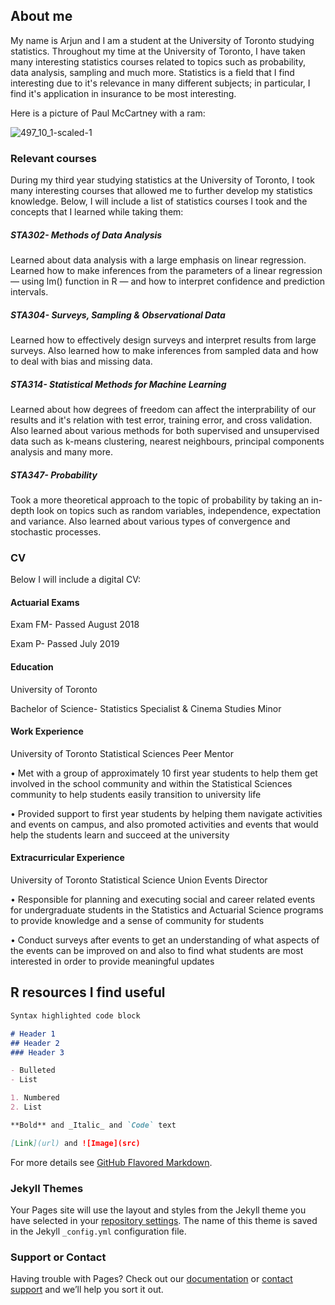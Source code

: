 ## About me 

My name is Arjun and I am a student at the University of Toronto studying statistics. Throughout my time at the University of Toronto, I have taken many interesting statistics courses related to topics such as probability, data analysis, sampling and much more. Statistics is a field that I find interesting due to it's relevance in many different subjects; in particular, I find it's application in insurance to be most interesting.

Here is a picture of Paul McCartney with a ram:

![497_10_1-scaled-1](https://user-images.githubusercontent.com/71524389/113047849-d4a65500-916f-11eb-82a8-415d10098e3d.jpg)

### Relevant courses 

During my third year studying statistics at the University of Toronto, I took many interesting courses that allowed me to further develop my statistics knowledge. Below, I will include a list of statistics courses I took and the concepts that I learned while taking them:

##### STA302- Methods of Data Analysis 

Learned about data analysis with a large emphasis on linear regression. Learned how to make inferences from the parameters of a linear regression — using lm() function in R — and how to interpret confidence and prediction intervals. 

##### STA304- Surveys, Sampling & Observational Data

Learned how to effectively design surveys and interpret results from large surveys. Also learned how to make inferences from sampled data and how to deal with bias and missing data. 

##### STA314- Statistical Methods for Machine Learning 

Learned about how degrees of freedom can affect the interprability of our results and it's relation with test error, training error, and cross validation. Also learned about various methods for both supervised and unsupervised data such as k-means clustering, nearest neighbours, principal components analysis and many more.

##### STA347- Probability 

Took a more theoretical approach to the topic of probability by taking an in-depth look on topics such as random variables, independence, expectation and variance. Also learned about various types of convergence and stochastic processes.  

### CV 

Below I will include a digital CV: 

#### Actuarial Exams 

Exam FM- Passed August 2018

Exam P- Passed July 2019 

#### Education 

University of Toronto 

Bachelor of Science- Statistics Specialist & Cinema Studies Minor

#### Work Experience 

University of Toronto Statistical Sciences Peer Mentor

• Met with a group of approximately 10 first year students to help them get involved in the school community and within the Statistical Sciences community to help students easily transition to university life

• Provided support to first year students by helping them navigate activities and events on campus, and also promoted activities and events that would help the students learn and succeed at the university

#### Extracurricular Experience 

University of Toronto Statistical Science Union Events Director

• Responsible for planning and executing social and career related events for undergraduate students in the Statistics and Actuarial Science programs to provide knowledge and a sense of community for students

• Conduct surveys after events to get an understanding of what aspects of the events can be improved on and also to find what students are most interested in order to provide meaningful updates



## R resources I find useful 

```markdown
Syntax highlighted code block

# Header 1
## Header 2
### Header 3

- Bulleted
- List

1. Numbered
2. List

**Bold** and _Italic_ and `Code` text

[Link](url) and ![Image](src)
```

For more details see [GitHub Flavored Markdown](https://guides.github.com/features/mastering-markdown/).

### Jekyll Themes

Your Pages site will use the layout and styles from the Jekyll theme you have selected in your [repository settings](https://github.com/arjundhatt/arjundhatt.github.io/settings). The name of this theme is saved in the Jekyll `_config.yml` configuration file.

### Support or Contact

Having trouble with Pages? Check out our [documentation](https://docs.github.com/categories/github-pages-basics/) or [contact support](https://support.github.com/contact) and we’ll help you sort it out.
